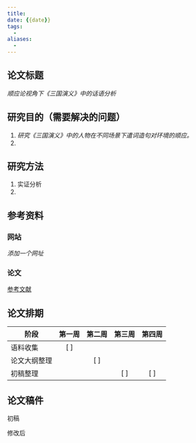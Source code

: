 ```yaml
---
title: 
date: {{date}}
tags: 
  - 
aliases: 
  - 
---
```


## 论文标题

_顺应论视角下《三国演义》中的话语分析_

## 研究目的（需要解决的问题）

1.  _研究《三国演义》中的人物在不同场景下遣词造句对环境的顺应。_
2. 

## 研究方法

1.  实证分析
2. 

## 参考资料

### 网站

_添加一个网址_

### 论文

[参考文献](https://www.wolai.com/uf9ytx86TGGBx23FjGdWAt)

## 论文排期
| 阶段         | 第一周 | 第二周 | 第三周 | 第四周 |
| ------------ |:------:|:------:|:------:|:------:|
| 语料收集     |  [ ]   |        |        |        |
| 论文大纲整理 |        |  [ ]   |        |        |
| 初稿整理     |        |        |  [ ]   |  [ ]   |



## 论文稿件

初稿



修改后
